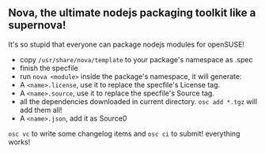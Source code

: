 ## Nova, the ultimate nodejs packaging toolkit like a supernova!

It's so stupid that everyone can package nodejs modules for openSUSE!

* copy `/usr/share/nova/template` to your package's namespace as <packagename>.spec
* finish the specfile
* run `nova <module>` inside the package's namespace, it will generate:
* A `<name>.license`, use it to replace the specfile's License tag.
* A `<name>.source`, use it to replace the specfile's Source tag.
* all the dependencies downloaded in current directory. `osc add *.tgz` will add them all!
* A `<name>.json`, add it as Source0

`osc vc` to write some changelog items and `osc ci` to submit! everything works!

